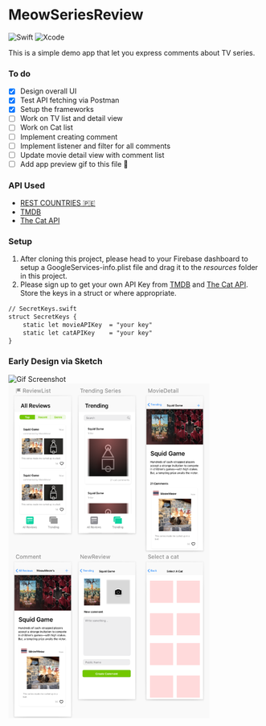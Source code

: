 # MeowSeriesReview
![Swift](https://img.shields.io/badge/swift-F54A2A?style=for-the-badge&logo=swift&logoColor=white) ![Xcode](https://img.shields.io/badge/Xcode-007ACC?style=for-the-badge&logo=Xcode&logoColor=white)

This is a simple demo app that let you express comments about TV series.

### To do
- [x] Design overall UI
- [x] Test API fetching via Postman
- [x] Setup the frameworks
- [ ] Work on TV list and detail view
- [ ] Work on Cat list
- [ ] Implement creating comment
- [ ] Implement listener and filter for all comments
- [ ] Update movie detail view with comment list
- [ ] Add app preview gif to this file :tada:

### API Used
- [REST COUNTRIES 🇵🇪](https://restcountries.com)
- [TMDB](https://www.themoviedb.org/)
- [The Cat API](https://thecatapi.com/)

### Setup
1. After cloning this project, please head to your Firebase dashboard to setup a GoogleServices-info.plist file and drag it to the *resources* folder in this project.
2. Please sign up to get your own API Key from [TMDB](https://www.themoviedb.org/) and [The Cat API](https://thecatapi.com/). Store the keys in a struct or where appropriate.

```
// SecretKeys.swift
struct SecretKeys {
	static let movieAPIKey	= "your key"
	static let catAPIKey	= "your key"
}
```


### Early Design via Sketch
<img src="meowmovie.gif" alt="Gif Screenshot" width="400px">
<img src="design.png" alt="Screenshots" width="400px">



